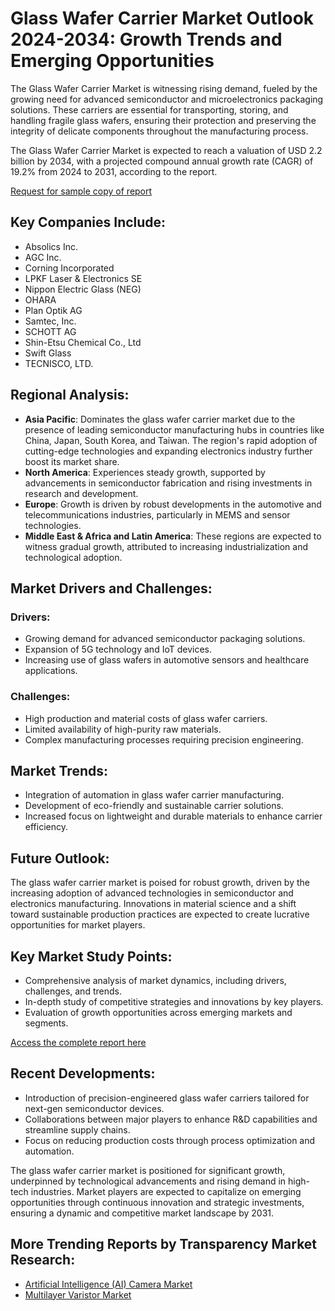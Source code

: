 
# Glass Wafer Carrier Market Outlook 2024-2034: Growth Trends and Emerging Opportunities

The Glass Wafer Carrier Market is witnessing rising demand, fueled by the growing need for advanced semiconductor and microelectronics packaging solutions. These carriers are essential for transporting, storing, and handling fragile glass wafers, ensuring their protection and preserving the integrity of delicate components throughout the manufacturing process.

The Glass Wafer Carrier Market is expected to reach a valuation of USD 2.2 billion by 2034, with a projected compound annual growth rate (CAGR) of 19.2% from 2024 to 2031, according to the report.

[Request for sample copy of report](https://www.transparencymarketresearch.com/sample/sample.php?flag=S&rep_id=86192)

## Key Companies Include:
- Absolics Inc.
- AGC Inc.
- Corning Incorporated
- LPKF Laser & Electronics SE
- Nippon Electric Glass (NEG)
- OHARA
- Plan Optik AG
- Samtec, Inc.
- SCHOTT AG
- Shin-Etsu Chemical Co., Ltd
- Swift Glass
- TECNISCO, LTD.

## Regional Analysis:
- **Asia Pacific**: Dominates the glass wafer carrier market due to the presence of leading semiconductor manufacturing hubs in countries like China, Japan, South Korea, and Taiwan. The region's rapid adoption of cutting-edge technologies and expanding electronics industry further boost its market share.
- **North America**: Experiences steady growth, supported by advancements in semiconductor fabrication and rising investments in research and development.
- **Europe**: Growth is driven by robust developments in the automotive and telecommunications industries, particularly in MEMS and sensor technologies.
- **Middle East & Africa and Latin America**: These regions are expected to witness gradual growth, attributed to increasing industrialization and technological adoption.

## Market Drivers and Challenges:

### Drivers:
- Growing demand for advanced semiconductor packaging solutions.
- Expansion of 5G technology and IoT devices.
- Increasing use of glass wafers in automotive sensors and healthcare applications.

### Challenges:
- High production and material costs of glass wafer carriers.
- Limited availability of high-purity raw materials.
- Complex manufacturing processes requiring precision engineering.

## Market Trends:
- Integration of automation in glass wafer carrier manufacturing.
- Development of eco-friendly and sustainable carrier solutions.
- Increased focus on lightweight and durable materials to enhance carrier efficiency.

## Future Outlook:
The glass wafer carrier market is poised for robust growth, driven by the increasing adoption of advanced technologies in semiconductor and electronics manufacturing. Innovations in material science and a shift toward sustainable production practices are expected to create lucrative opportunities for market players.

## Key Market Study Points:
- Comprehensive analysis of market dynamics, including drivers, challenges, and trends.
- In-depth study of competitive strategies and innovations by key players.
- Evaluation of growth opportunities across emerging markets and segments.

[Access the complete report here](https://www.transparencymarketresearch.com/glass-wafer-carrier-market.html)

## Recent Developments:
- Introduction of precision-engineered glass wafer carriers tailored for next-gen semiconductor devices.
- Collaborations between major players to enhance R&D capabilities and streamline supply chains.
- Focus on reducing production costs through process optimization and automation.

The glass wafer carrier market is positioned for significant growth, underpinned by technological advancements and rising demand in high-tech industries. Market players are expected to capitalize on emerging opportunities through continuous innovation and strategic investments, ensuring a dynamic and competitive market landscape by 2031.

## More Trending Reports by Transparency Market Research:
- [Artificial Intelligence (AI) Camera Market](https://www.transparencymarketresearch.com/artificial-intelligence-camera-market.html)
- [Multilayer Varistor Market](https://www.transparencymarketresearch.com/multilayer-varistor-market.html)
